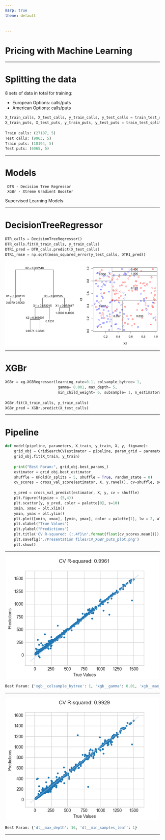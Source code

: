 ```yaml
---
marp: true
theme: default


---
```

# Pricing with Machine Learning
---
# Splitting the data
8 sets of data in total for training:
- European Options: calls/puts
- American Options: calls/puts
```python
X_train_calls, X_test_calls, y_train_calls, y_test_calls = train_test_split(X_calls, y_calls, test_size=0.25)
X_train_puts, X_test_puts, y_train_puts, y_test_puts = train_test_split(X_puts, y_puts, test_size=0.25)

Train calls: (27187, 5)
Test calls: (9063, 5)
Train puts: (18194, 5)
Test puts: (6065, 5)
```
---
# Models
     DTR - Decision Tree Regressor
     XGBr - Xtreme Gradient Booster

Supervised Learning Models
     
---
# DecisionTreeRegressor
```python
DTR_calls = DecisionTreeRegressor()
DTR_calls.fit(X_train_calls, y_train_calls)
DTR1_pred = DTR_calls.predict(X_test_calls)
DTR1_rmse = np.sqrt(mean_squared_error(y_test_calls, DTR1_pred))
```
![center width:700](./Presentation%20files/regressiontree.png)

---
# XGBr
<style>
img[alt~="center"] {
  display: block;
  margin: 0 auto;
}
</style>
```python
XGBr = xg.XGBRegressor(learning_rate=0.1, colsample_bytree= 1,
                        gamma= 0.001, max_depth= 5, 
                        min_child_weight= 6, subsample= 1, n_estimators=900)

XGBr.fit(X_train_calls, y_train_calls)
XGBr_pred = XGBr.predict(X_test_calls)

```
---
# Pipeline
```python
def model(pipeline, parameters, X_train, y_train, X, y, figname):
    grid_obj = GridSearchCV(estimator = pipeline, param_grid = parameters, cv = 5, scoring = 'r2', verbose = 0, n_jobs = 1, refit = True)
    grid_obj.fit(X_train, y_train)

    print("Best Param:", grid_obj.best_params_)
    estimator = grid_obj.best_estimator_
    shuffle = KFold(n_splits = 5, shuffle = True, random_state = 0)
    cv_scores = cross_val_score(estimator, X, y.ravel(), cv=shuffle, scoring='r2')

    y_pred = cross_val_predict(estimator, X, y, cv = shuffle)
    plt.figure(figsize = (5,4))
    plt.scatter(y, y_pred, color = palette[0], s=10)
    xmin, xmax = plt.xlim()
    ymin, ymax = plt.ylim()
    plt.plot([xmin, xmax], [ymin, ymax], color = palette[1], lw = 2, alpha = 0.4)
    plt.xlabel("True Values")
    plt.ylabel("Predictions")
    plt.title('CV R-squared: {:.4f}\n'.format(float(cv_scores.mean())), size = 12)
    plt.savefig('./Presentation files/CV_XGBr_puts_plot.png')
    plt.show()
```
---
![center width:600](./Presentation%20files/CV_XGBr_calls_plot.png)
 ```python
 Best Param: {'xgb__colsample_bytree': 1, 'xgb__gamma': 0.01, 'xgb__max_depth': 5, 'xgb__min_child_weight': 3, 'xgb__subsample': 0.6}
 ```
---
![center width:600](./Presentation%20files/CV_DTR_calls_plot.png)
```python
Best Param: {'dt__max_depth': 16, 'dt__min_samples_leaf': 1}
```
---


